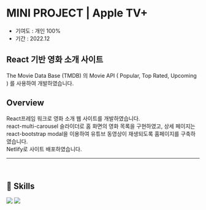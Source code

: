 MINI PROJECT | Apple TV+
=============
* 기여도 : 개인 100% <br> 
* 기간 : 2022.12

## React 기반 영화 소개 사이트

The Movie Data Base (TMDB) 의 Movie API ( Popular, Top Rated, Upcoming ) 를 사용하여 개발하였습니다.

## Overview

React프레임 워크로 영화 소개 웹 사이트를 개발하였습니다.<br>
react-multi-carousel 슬라이더로 홈 화면의 영화 목록을 구현하였고, 상세 페이지는 react-bootstrap modal을 이용하여 유튜브 동영상이 재생되도록 홈페이지를 구축하였습니다.<br>
Netlify로 사이트 배포하였습니다.

***

<br>

## 🚀 Skills 
<img src="https://img.shields.io/badge/react-61DAFB?style=for-the-badge&logo=react&logoColor=black"> <img src="https://img.shields.io/badge/netlify-00C7B7?style=for-the-badge&logo=netlify&logoColor=white"> 
<br><br>
